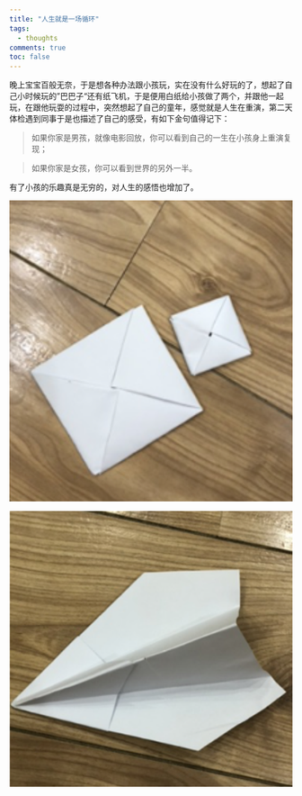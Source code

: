 ```yaml
---
title: "人生就是一场循环"
tags:
  - thoughts
comments: true  
toc: false
---
```


晚上宝宝百般无奈，于是想各种办法跟小孩玩，实在没有什么好玩的了，想起了自己小时候玩的”巴巴子“还有纸飞机，于是便用白纸给小孩做了两个，并跟他一起玩，在跟他玩耍的过程中，突然想起了自己的童年，感觉就是人生在重演，第二天体检遇到同事于是也描述了自己的感受，有如下金句值得记下：



> 如果你家是男孩，就像电影回放，你可以看到自己的一生在小孩身上重演复现；



> 如果你家是女孩，你可以看到世界的另外一半。





有了小孩的乐趣真是无穷的，对人生的感悟也增加了。






![巴巴子](/assets/images/babazi.png)


![纸飞机](/assets/images/paper_plane.png)



